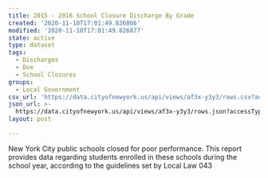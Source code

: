```yaml
---
title: 2015 - 2016 School Closure Discharge By Grade
created: '2020-11-10T17:01:49.826866'
modified: '2020-11-10T17:01:49.826877'
state: active
type: dataset
tags:
  - Discharges
  - Doe
  - School Closures
groups:
  - Local Government
csv_url: 'https://data.cityofnewyork.us/api/views/af3x-y3y3/rows.csv?accessType=DOWNLOAD'
json_url: >-
  https://data.cityofnewyork.us/api/views/af3x-y3y3/rows.json?accessType=DOWNLOAD
layout: post

---
```

New York City public schools closed for poor performance. This report provides data regarding students enrolled in these schools during the school year, according to the guidelines set by Local Law 043
